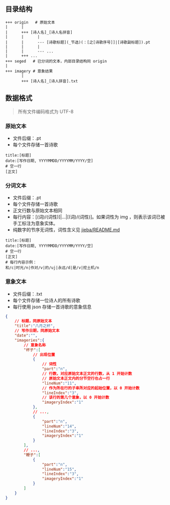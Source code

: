 ## 目录结构

```
+++ origin   # 原始文本
|      |
|      +++ [诗人名]_[诗人名拼音]
|      |      |
|      |      --- [诗歌标题](_节选)(：[之[诗歌序号]]|[诗歌副标题]).pt
|      |      |
|      |      --- ...
|      +++ ...
+++ seged   # 已分词的文本，内部目录结构同 origin
|
+++ imagery # 意象结果
       |
       +++ [诗人名]_[诗人拼音].txt
```
## 数据格式

> 所有文件编码格式为 UTF-8

### 原始文本

+ 文件后缀：.pt
+ 每个文件存储一首诗歌

```
title:[标题]
date:[写作日期, YYYYMMDD/YYYYMM/YYYY/空]
# 空一行
[正文]
```
### 分词文本

+ 文件后缀：.pt
+ 每个文件存储一首诗歌
+ 正文行数与原始文本相同
+ 每行内容：[(词)/(词性)]|...|[(词)/(词性)]。如果词性为 img ，则表示该词已被手工标注为意象实体。
+ 纯数字的节序无词性，词性含义见 [<u>jieba/README.md</u>](https://github.com/fxsjy/jieba/blob/master/README.md)

```
title:[标题]
date:[写作日期, YYYYMMDD/YYYYMM/YYYY/空]
# 空一行
[正文]
# 每行内容示例：
和/c|时光/n|作对/v|的/uj|永远/d|是/v|挖土机/n
```

### 意象文本

+ 文件后缀：.txt
+ 每个文件存储一位诗人的所有诗歌
+ 每行使用 json 存储一首诗歌的意象信息

```json
{
    // 标题，同原始文本
    "title":"八月之杯",       
    // 写作日期，同原始文本
    "date":"",             
    "imageries":{
        // 意象名称
        "杯子":[
            // 出现位置   
            {   
                // 词性
                "part":"n",
                // 行数，对应原始文本正文的行数，从 1 开始计数
                // 原始文本正文内的分节空行也占一行
                "lineNum":"11",
                // 作为所在行的子串所对应的起始位置，以 0 开始计数
                "lineIndex":"3",
                // 该行的第几个意象，以 0 开始计数
                "imageryIndex":"1"
            },
            // ...,
            {
                "part":"n",
                "lineNum":"14",
                "lineIndex":"3",
                "imageryIndex":"1"
            }
        ],
        // ...,
        "鞭子":[
            {
                "part":"n",
                "lineNum":"15",
                "lineIndex":"3",
                "imageryIndex":"1"
            }
        ]
    }
}
```

